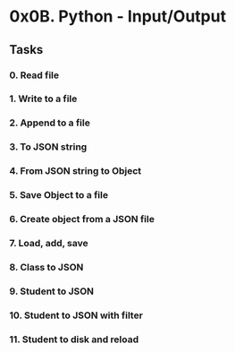 # 0x0B. Python - Input/Output

## Tasks

### 0. Read file

### 1. Write to a file

### 2. Append to a file

### 3. To JSON string

### 4. From JSON string to Object

### 5. Save Object to a file

### 6. Create object from a JSON file

### 7. Load, add, save

### 8. Class to JSON

### 9. Student to JSON

### 10. Student to JSON with filter

### 11. Student to disk and reload
